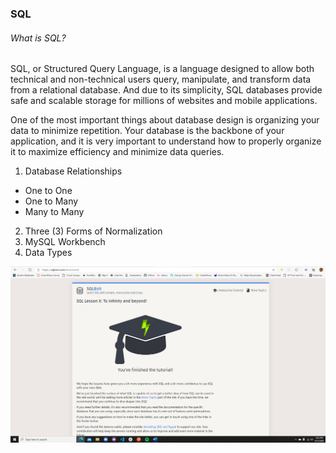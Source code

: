 ### SQL

###### What is SQL?

SQL, or Structured Query Language, is a language designed to allow both technical and non-technical users query, manipulate, and transform data from a relational database. And due to its simplicity, SQL databases provide safe and scalable storage for millions of websites and mobile applications.

One of the most important things about database design is organizing your data to minimize repetition. Your database is the backbone of your application, and it is very important to understand how to properly organize it to maximize efficiency and minimize data queries.

1. Database Relationships
  * One to One
  * One to Many
  * Many to Many
2. Three (3) Forms of Normalization
3. MySQL Workbench
4. Data Types

![](https://github.com/spencer484/Reading_Notes/blob/master/Screenshot%20(59).png)

